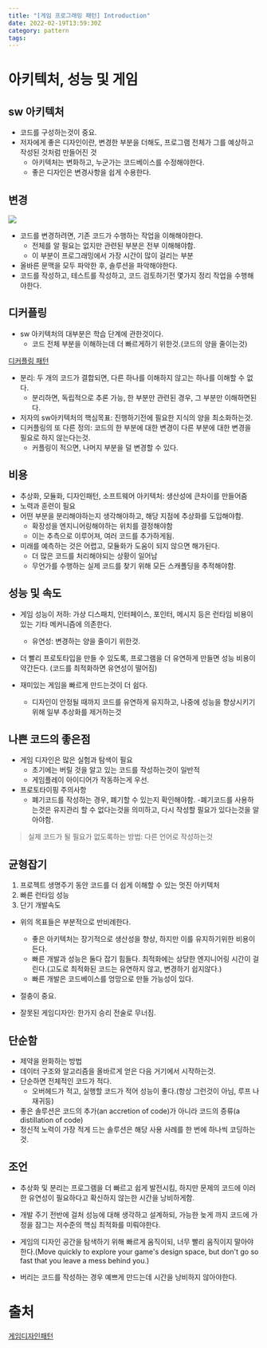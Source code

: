```yaml
---
title: "[게임 프로그래밍 패턴] Introduction"
date: 2022-02-19T13:59:30Z
category: pattern
tags:
---
```


# **아키텍처, 성능 및 게임**

## **sw 아키텍처**

- 코드를 구성하는것이 중요.
- 저자에게 좋은 디자인이란, 변경한 부분을 더해도, 프로그램 전체가 그를 예상하고 작성된 것처럼 만들어진 것
  - 아키텍처는 변화하고, 누군가는 코드베이스를 수정해야한다.
  - 좋은 디자인은 변경사항을 쉽게 수용한다.

## **변경**

![](https://gameprogrammingpatterns.com/images/architecture-cycle.png)

- 코드를 변경하려면, 기존 코드가 수행하는 작업을 이해해야한다.
  - 전체를 알 필요는 없지만 관련된 부분은 전부 이해해야함.
  - 이 부분이 프로그래밍에서 가장 시간이 많이 걸리는 부분
- 올바른 문맥을 모두 파악한 후, 솔루션을 파악해야한다.
- 코드를 작성하고, 테스트를 작성하고, 코드 검토하기전 몇가지 정리 작업을 수행해야한다.

## **디커플링**

- sw 아키텍처의 대부분은 학습 단계에 관한것이다.
  - 코드 전체 부분을 이해하는데 더 빠르게하기 위한것.(코드의 양을 줄이는것)

[디커플링 패턴](https://gameprogrammingpatterns.com/decoupling-patterns.html)

- 분리: 두 개의 코드가 결합되면, 다른 하나를 이해하지 않고는 하나를 이해할 수 없다.
  - 분리하면, 독립적으로 추론 가능, 한 부분만 관련된 경우, 그 부분만 이해하면된다.
- 저자의 sw아키텍처의 핵심목표: 진행하기전에 필요한 지식의 양을 최소화하는것.
- 디커플링의 또 다른 정의: 코드의 한 부분에 대한 변경이 다른 부분에 대한 변경을 필요로 하지 않는다는것.
  - 커플링이 적으면, 나머지 부분을 덜 변경할 수 있다.

## **비용**

- 추상화, 모듈화, 디자인패턴, 소프트웨어 아키텍처: 생산성에 큰차이를 만들어줌
- 노력과 훈련이 필요
- 어떤 부분을 분리해야하는지 생각해야하고, 해당 지점에 추상화를 도입해야함.
  - 확장성을 엔지니어링해야하는 위치를 결정해야함
  - 이는 추측으로 이루어져, 여러 코드를 추가하게됨.
- 미래를 예측하는 것은 어렵고, 모듈화가 도움이 되지 않으면 해가된다.
  - 더 많은 코드를 처리해야되는 상황이 일어남
  - 무언가를 수행하는 실제 코드를 찾기 위해 모든 스캐폴딩을 추적해야함.

## **성능 및 속도**

- 게임 성능이 저하: 가상 디스패치, 인터페이스, 포인터, 메시지 등은 런타임 비용이 있는 기타 메커니즘에 의존한다.
  - 유연성: 변경하는 양을 줄이기 위한것.
- 더 빨리 프로토타입을 만들 수 있도록, 프로그램을 더 유연하게 만들면 성능 비용이 약간든다. (코드를 최적화하면 유연성이 떨어짐)

- 재미있는 게임을 빠르게 만드는것이 더 쉽다.
  - 디자인이 안정될 때까지 코드를 유연하게 유지하고, 나중에 성능을 향상시키기 위해 일부 추상화를 제거하는것

## **나쁜 코드의 좋은점**

- 게임 디자인은 많은 실험과 탐색이 필요
  - 초기에는 버릴 것을 알고 있는 코드를 작성하는것이 일반적
  - 게임플레이 아이디어가 작동하는게 우선.
- 프로토타이핑 주의사항
  - 폐기코드를 작성하는 경우, 폐기할 수 있는지 확인해야함. -폐기코드를 사용하는것은 유지관리 할 수 없다는것을 의미하고, 다시 작성할 필요가 있다는것을 알아야함.

> 실제 코드가 될 필요가 없도록하는 방법: 다른 언어로 작성하는것

## **균형잡기**

1. 프로젝트 생명주기 동안 코드를 더 쉽게 이해할 수 있는 멋진 아키텍처
2. 빠른 런타임 성능
3. 단기 개발속도

- 위의 목표들은 부분적으로 반비례한다.
  - 좋은 아키텍처는 장기적으로 생산성을 향상, 하지만 이를 유지하기위한 비용이든다.
  - 빠른 개발과 성능은 둘다 잡기 힘들다. 최적화에는 상당한 엔지니어링 시간이 걸린다.(고도로 최적화된 코드는 유연하지 않고, 변경하기 쉽지않다.)
  - 빠른 개발은 코드베이스를 엉망으로 만들 가능성이 있다.
- 절충이 중요.

- 잘못된 게임디자인: 한가지 승리 전술로 무너짐.

## **단순함**

- 제약을 완화하는 방법
- 데이터 구조와 알고리즘을 올바르게 얻은 다음 거기에서 시작하는것.
- 단순하면 전체적인 코드가 적다.
  - 오버헤드가 적고, 실행할 코드가 적어 성능이 좋다.(항상 그런것이 아님, 루프 나 재귀등)
- 좋은 솔루션은 코드의 추가(an accretion of code)가 아니라 코드의 증류(a distillation of code)
- 정신적 노력이 가장 적게 드는 솔루션은 해당 사용 사례를 한 번에 하나씩 코딩하는 것.

## **조언**

- 추상화 및 분리는 프로그램을 더 빠르고 쉽게 발전시킴, 하지만 문제의 코드에 이러한 유연성이 필요하다고 확신하지 않는한 시간을 낭비하게함.

- 개발 주기 전반에 걸처 성능에 대해 생각하고 설계하되, 가능한 늦게 까지 코드에 가정을 잠그는 저수준의 핵심 최적화를 미뤄야한다.

- 게임의 디자인 공간을 탐색하기 위해 빠르게 움직이되, 너무 빨리 움직이지 말아야한다.(Move quickly to explore your game's design space, but don't go so fast that you leave a mess behind you.)

- 버리는 코드를 작성하는 경우 예쁘게 만드는데 시간을 낭비하지 않아야한다.

# 출처

[게임디자인패턴](https://gameprogrammingpatterns.com/contents.html)
